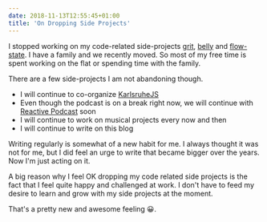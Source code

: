 ```yaml
---
date: 2018-11-13T12:55:45+01:00
title: 'On Dropping Side Projects'
---
```


I stopped working on my code-related side-projects   [grit](http://github.com/kahlil/grit), [belly](http://github.com/kahlil/belly) and [flow-state](http://github.com/kahlil/flow-state).  I have a family and we recently moved. So most of my free time is spent working on the flat or spending time with the family.

There are a few side-projects I am not abandoning though.

- I will continue to co-organize [KarlsruheJS](http://karlsruhejs.org)
- Even though the podcast is on a break right now, we will continue with [Reactive Podcast](http://reactive.audio) soon
- I will continue to work on musical projects every now and then
- I will continue to write on this blog

Writing regularly is somewhat of a new habit for me. I always thought it was not for me, but I did feel an urge to write that became bigger over the years. Now I'm just acting on it.

A big reason why I feel OK dropping my code related side projects is the fact that I feel quite happy and challenged at work. I don't have to feed my desire to learn and grow with my side projects at the moment. 

That's a pretty new and awesome feeling 😀.




